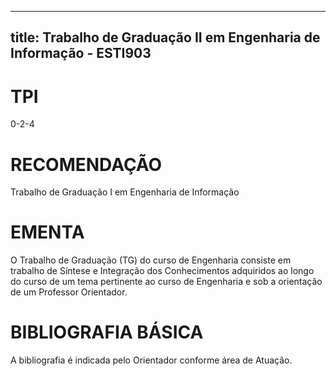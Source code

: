 
---
title: Trabalho de Graduação II em Engenharia de Informação - ESTI903 
---

# TPI

0-2-4

# RECOMENDAÇÃO

Trabalho de Graduação I em Engenharia de Informação

# EMENTA

O Trabalho de Graduação (TG) do curso de Engenharia consiste em trabalho de Síntese e Integração dos Conhecimentos adquiridos ao longo do curso de um tema pertinente ao curso de Engenharia e sob a orientação de um Professor Orientador.

# BIBLIOGRAFIA BÁSICA

A bibliografia é indicada pelo Orientador conforme área de Atuação.
        